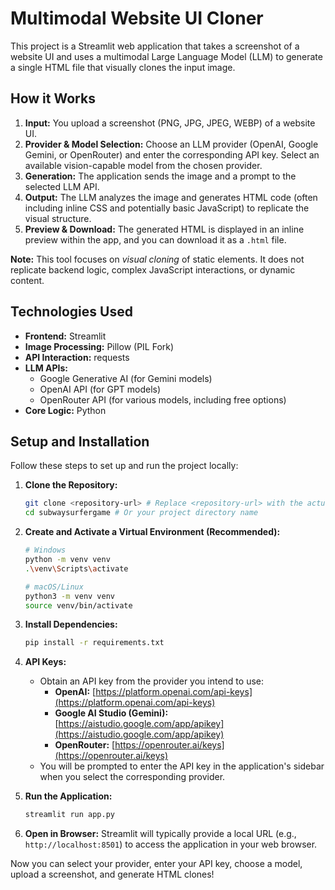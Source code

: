 # Multimodal Website UI Cloner

This project is a Streamlit web application that takes a screenshot of a website UI and uses a multimodal Large Language Model (LLM) to generate a single HTML file that visually clones the input image.

## How it Works

1.  **Input:** You upload a screenshot (PNG, JPG, JPEG, WEBP) of a website UI.
2.  **Provider & Model Selection:** Choose an LLM provider (OpenAI, Google Gemini, or OpenRouter) and enter the corresponding API key. Select an available vision-capable model from the chosen provider.
3.  **Generation:** The application sends the image and a prompt to the selected LLM API.
4.  **Output:** The LLM analyzes the image and generates HTML code (often including inline CSS and potentially basic JavaScript) to replicate the visual structure.
5.  **Preview & Download:** The generated HTML is displayed in an inline preview within the app, and you can download it as a `.html` file.

**Note:** This tool focuses on *visual cloning* of static elements. It does not replicate backend logic, complex JavaScript interactions, or dynamic content.

## Technologies Used

*   **Frontend:** Streamlit
*   **Image Processing:** Pillow (PIL Fork)
*   **API Interaction:** requests
*   **LLM APIs:**
    *   Google Generative AI (for Gemini models)
    *   OpenAI API (for GPT models)
    *   OpenRouter API (for various models, including free options)
*   **Core Logic:** Python

## Setup and Installation

Follow these steps to set up and run the project locally:

1.  **Clone the Repository:**
    ```bash
    git clone <repository-url> # Replace <repository-url> with the actual URL
    cd subwaysurfergame # Or your project directory name
    ```

2.  **Create and Activate a Virtual Environment (Recommended):**
    ```bash
    # Windows
    python -m venv venv
    .\venv\Scripts\activate

    # macOS/Linux
    python3 -m venv venv
    source venv/bin/activate
    ```

3.  **Install Dependencies:**
    ```bash
    pip install -r requirements.txt
    ```

4.  **API Keys:**
    *   Obtain an API key from the provider you intend to use:
        *   **OpenAI:** [https://platform.openai.com/api-keys](https://platform.openai.com/api-keys)
        *   **Google AI Studio (Gemini):** [https://aistudio.google.com/app/apikey](https://aistudio.google.com/app/apikey)
        *   **OpenRouter:** [https://openrouter.ai/keys](https://openrouter.ai/keys)
    *   You will be prompted to enter the API key in the application's sidebar when you select the corresponding provider.

5.  **Run the Application:**
    ```bash
    streamlit run app.py
    ```

6.  **Open in Browser:** Streamlit will typically provide a local URL (e.g., `http://localhost:8501`) to access the application in your web browser.

Now you can select your provider, enter your API key, choose a model, upload a screenshot, and generate HTML clones!